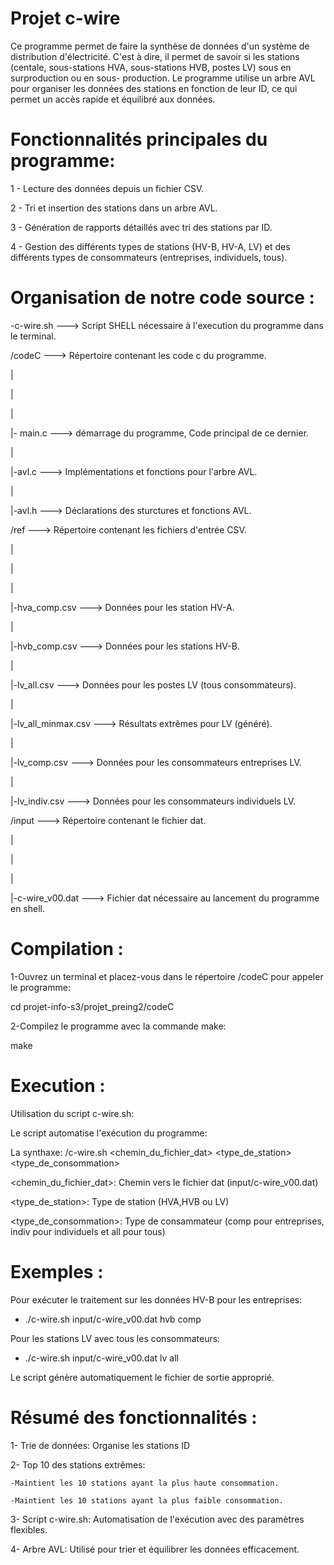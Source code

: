 # Projet c-wire

Ce programme permet de faire la synthèse de données d'un système de distribution d'électricité.
C'est à dire, il permet de savoir si les stations (centale, sous-stations HVA, sous-stations HVB, postes LV) sous en surproduction
ou en sous- production.
Le programme utilise un arbre AVL pour organiser les données des stations en fonction de leur ID, ce qui permet un accès rapide et équilibré aux données.

# Fonctionnalités principales du programme:


1 - Lecture des données depuis un fichier CSV. 

2 - Tri et insertion des stations dans un arbre AVL.

3 - Génération de rapports détaillés avec tri des stations par ID.

4 - Gestion des différents types de stations (HV-B, HV-A, LV) et des différents types de consommateurs (entreprises, individuels, tous).


# Organisation de notre code source : 




-c-wire.sh                 ---> Script SHELL nécessaire à l'execution du programme dans le terminal.

/codeC                     ---> Répertoire contenant les code c du programme.

|

|

|

|- main.c                   ---> démarrage du programme, Code principal de ce dernier.

|

|-avl.c                    ---> Implémentations et fonctions pour l'arbre AVL.

|

|-avl.h                    ---> Déclarations des sturctures et fonctions AVL.

/ref                   ---> Répertoire contenant les fichiers d'entrée CSV.

|

|

|

|-hva_comp.csv                   ---> Données pour les station HV-A.

|

|-hvb_comp.csv                   ---> Données pour les stations HV-B.

|

|-lv_all.csv                     ---> Données pour les postes LV (tous consommateurs).

|

|-lv_all_minmax.csv              ---> Résultats extrêmes pour LV (généré).

|

|-lv_comp.csv                    ---> Données pour les consommateurs entreprises LV.

|

|-lv_indiv.csv                  ---> Données pour les consommateurs individuels LV.


/input                  ---> Répertoire contenant le fichier dat.

|

|

|

|-c-wire_v00.dat                   ---> Fichier dat nécessaire au lancement du programme en shell.



# Compilation :

1-Ouvrez un terminal et placez-vous dans le répertoire /codeC pour appeler le programme:

cd projet-info-s3/projet_preing2/codeC

2-Compilez le programme avec la commande make:

make

# Execution :

Utilisation du script c-wire.sh:

Le script automatise l'exécution du programme:

La synthaxe: /c-wire.sh <chemin_du_fichier_dat> <type_de_station> <type_de_consommation>

<chemin_du_fichier_dat>: Chemin vers le fichier dat (input/c-wire_v00.dat)

<type_de_station>: Type de station (HVA,HVB ou LV)

<type_de_consommation>: Type de consammateur (comp pour entreprises, indiv pour individuels et all pour tous)

# Exemples :

Pour exécuter le traitement sur les données HV-B pour les entreprises:

  -  ./c-wire.sh input/c-wire_v00.dat hvb comp

Pour les stations LV avec tous les consommateurs:

  -  ./c-wire.sh input/c-wire_v00.dat lv all

Le script génère automatiquement le fichier de sortie approprié.

# Résumé des fonctionnalités :

1- Trie de données: Organise les stations ID

2- Top 10 des stations extrêmes:

    -Maintient les 10 stations ayant la plus haute consommation.
  
    -Maintient les 10 stations ayant la plus faible consommation.

3- Script c-wire.sh: Automatisation de l'exécution avec des paramètres flexibles.

4- Arbre AVL: Utilisé pour trier et équilibrer les données efficacement.











